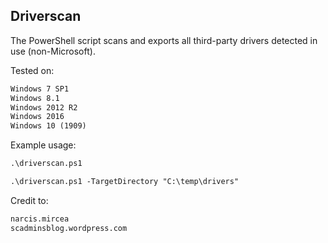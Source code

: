 ## Driverscan

The PowerShell script scans and exports all third-party drivers detected in use (non-Microsoft).



Tested on:
```markdown
Windows 7 SP1
Windows 8.1
Windows 2012 R2
Windows 2016
Windows 10 (1909)
```

Example usage:
```markdown
.\driverscan.ps1

.\driverscan.ps1 -TargetDirectory "C:\temp\drivers"
```

Credit to: 
```markdown
narcis.mircea
scadminsblog.wordpress.com
```
